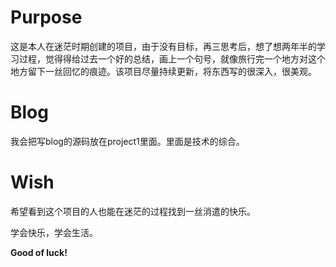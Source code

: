 # Purpose

这是本人在迷茫时期创建的项目，由于没有目标，再三思考后，想了想两年半的学习过程，觉得得给过去一个好的总结，画上一个句号，就像旅行完一个地方对这个地方留下一丝回忆的痕迹。该项目尽量持续更新，将东西写的很深入，很美观。

# Blog

我会把写blog的源码放在project1里面。里面是技术的综合。

# Wish

希望看到这个项目的人也能在迷茫的过程找到一丝消遣的快乐。

学会快乐，学会生活。

**Good of luck!**